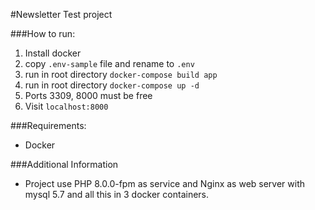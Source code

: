 #Newsletter Test project

###How to run:
1. Install docker
2. copy `.env-sample` file and rename to `.env`
3. run in root directory `docker-compose build app`
4. run in root directory `docker-compose up -d`
5. Ports 3309, 8000 must be free
6. Visit `localhost:8000`

###Requirements:
- Docker

###Additional Information
- Project use PHP 8.0.0-fpm as service and Nginx as web server with mysql 5.7 and all this in 3 docker containers.
